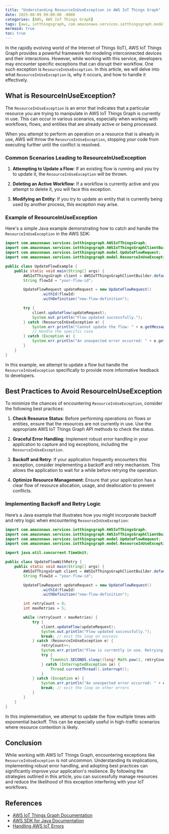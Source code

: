 ```yaml
---
title: "Understanding ResourceInUseException in AWS IoT Things Graph"
date: 2025-08-09 09:00:00 -0000
categories: [AWS, AWS IoT Things Graph]
tags: [aws, iotthingsgraph, com.amazonaws.services.iotthingsgraph.model]
mermaid: true
toc: true
---
```



In the rapidly evolving world of the Internet of Things (IoT), AWS IoT Things Graph provides a powerful framework for modeling interconnected devices and their interactions. However, while working with this service, developers may encounter specific exceptions that can disrupt their workflow. One such exception is `ResourceInUseException`. In this article, we will delve into what `ResourceInUseException` is, why it occurs, and how to handle it effectively.

## What is ResourceInUseException?

The `ResourceInUseException` is an error that indicates that a particular resource you are trying to manipulate in AWS IoT Things Graph is currently in use. This can occur in various scenarios, especially when working with workflows, flows, and entities that are already active or being processed.

When you attempt to perform an operation on a resource that is already in use, AWS will throw the `ResourceInUseException`, stopping your code from executing further until the conflict is resolved.

### Common Scenarios Leading to ResourceInUseException

1. **Attempting to Update a Flow**: If an existing flow is running and you try to update it, the `ResourceInUseException` will be thrown.
   
2. **Deleting an Active Workflow**: If a workflow is currently active and you attempt to delete it, you will face this exception.

3. **Modifying an Entity**: If you try to update an entity that is currently being used by another process, this exception may arise.

### Example of ResourceInUseException

Here's a simple Java example demonstrating how to catch and handle the `ResourceInUseException` in the AWS SDK:

```java
import com.amazonaws.services.iotthingsgraph.AWSIoTThingsGraph;
import com.amazonaws.services.iotthingsgraph.AWSIoTThingsGraphClientBuilder;
import com.amazonaws.services.iotthingsgraph.model.UpdateFlowRequest;
import com.amazonaws.services.iotthingsgraph.model.ResourceInUseException;

public class UpdateFlowExample {
    public static void main(String[] args) {
        AWSIoTThingsGraph client = AWSIoTThingsGraphClientBuilder.defaultClient();
        String flowId = "your-flow-id";

        UpdateFlowRequest updateRequest = new UpdateFlowRequest()
                .withId(flowId)
                .withDefinition("new-flow-definition");

        try {
            client.updateFlow(updateRequest);
            System.out.println("Flow updated successfully.");
        } catch (ResourceInUseException e) {
            System.err.println("Cannot update the flow: " + e.getMessage());
            // Handle the specific case
        } catch (Exception e) {
            System.err.println("An unexpected error occurred: " + e.getMessage());
        }
    }
}
```

In this example, we attempt to update a flow but handle the `ResourceInUseException` specifically to provide more informative feedback to developers.

## Best Practices to Avoid ResourceInUseException

To minimize the chances of encountering `ResourceInUseException`, consider the following best practices:

1. **Check Resource Status**: Before performing operations on flows or entities, ensure that the resources are not currently in use. Use the appropriate AWS IoT Things Graph API methods to check the status.

2. **Graceful Error Handling**: Implement robust error handling in your application to capture and log exceptions, including the `ResourceInUseException`.

3. **Backoff and Retry**: If your application frequently encounters this exception, consider implementing a backoff and retry mechanism. This allows the application to wait for a while before retrying the operation.

4. **Optimize Resource Management**: Ensure that your application has a clear flow of resource allocation, usage, and deallocation to prevent conflicts.

### Implementing Backoff and Retry Logic

Here’s a Java example that illustrates how you might incorporate backoff and retry logic when encountering `ResourceInUseException`:

```java
import com.amazonaws.services.iotthingsgraph.AWSIoTThingsGraph;
import com.amazonaws.services.iotthingsgraph.AWSIoTThingsGraphClientBuilder;
import com.amazonaws.services.iotthingsgraph.model.UpdateFlowRequest;
import com.amazonaws.services.iotthingsgraph.model.ResourceInUseException;

import java.util.concurrent.TimeUnit;

public class UpdateFlowWithRetry {
    public static void main(String[] args) {
        AWSIoTThingsGraph client = AWSIoTThingsGraphClientBuilder.defaultClient();
        String flowId = "your-flow-id";

        UpdateFlowRequest updateRequest = new UpdateFlowRequest()
                .withId(flowId)
                .withDefinition("new-flow-definition");

        int retryCount = 0;
        int maxRetries = 5;

        while (retryCount < maxRetries) {
            try {
                client.updateFlow(updateRequest);
                System.out.println("Flow updated successfully.");
                break; // exit the loop on success
            } catch (ResourceInUseException e) {
                retryCount++;
                System.err.println("Flow is currently in use. Retrying... Attempt: " + retryCount);
                try {
                    TimeUnit.SECONDS.sleep((long) Math.pow(2, retryCount)); // Exponential backoff
                } catch (InterruptedException ie) {
                    Thread.currentThread().interrupt();
                }
            } catch (Exception e) {
                System.err.println("An unexpected error occurred: " + e.getMessage());
                break; // exit the loop on other errors
            }
        }
    }
}
```

In this implementation, we attempt to update the flow multiple times with exponential backoff. This can be especially useful in high-traffic scenarios where resource contention is likely.

## Conclusion

While working with AWS IoT Things Graph, encountering exceptions like `ResourceInUseException` is not uncommon. Understanding its implications, implementing robust error handling, and adopting best practices can significantly improve your application's resilience. By following the strategies outlined in this article, you can successfully manage resources and reduce the likelihood of this exception interfering with your IoT workflows.

## References

- [AWS IoT Things Graph Documentation](https://docs.aws.amazon.com/iot-things-graph/latest/APIReference/Welcome.html)
- [AWS SDK for Java Documentation](https://docs.aws.amazon.com/sdk-for-java/latest/developer-guide/home.html)
- [Handling AWS IoT Errors](https://docs.aws.amazon.com/iot/latest/developerguide/iot_errors.html)